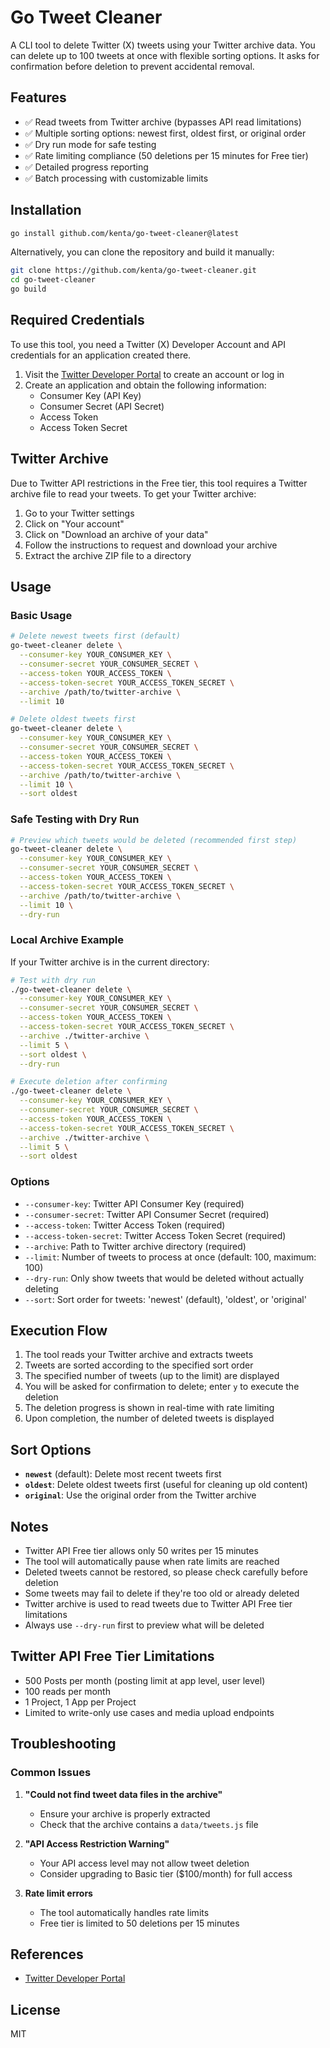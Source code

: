 # Go Tweet Cleaner

A CLI tool to delete Twitter (X) tweets using your Twitter archive data. You can delete up to 100 tweets at once with flexible sorting options. It asks for confirmation before deletion to prevent accidental removal.

## Features

- ✅ Read tweets from Twitter archive (bypasses API read limitations)
- ✅ Multiple sorting options: newest first, oldest first, or original order
- ✅ Dry run mode for safe testing
- ✅ Rate limiting compliance (50 deletions per 15 minutes for Free tier)
- ✅ Detailed progress reporting
- ✅ Batch processing with customizable limits

## Installation

```bash
go install github.com/kenta/go-tweet-cleaner@latest
```

Alternatively, you can clone the repository and build it manually:

```bash
git clone https://github.com/kenta/go-tweet-cleaner.git
cd go-tweet-cleaner
go build
```

## Required Credentials

To use this tool, you need a Twitter (X) Developer Account and API credentials for an application created there.

1. Visit the [Twitter Developer Portal](https://developer.twitter.com/en/portal/dashboard) to create an account or log in
2. Create an application and obtain the following information:
   - Consumer Key (API Key)
   - Consumer Secret (API Secret)
   - Access Token
   - Access Token Secret

## Twitter Archive

Due to Twitter API restrictions in the Free tier, this tool requires a Twitter archive file to read your tweets. To get your Twitter archive:

1. Go to your Twitter settings
2. Click on "Your account"
3. Click on "Download an archive of your data"
4. Follow the instructions to request and download your archive
5. Extract the archive ZIP file to a directory

## Usage

### Basic Usage

```bash
# Delete newest tweets first (default)
go-tweet-cleaner delete \
  --consumer-key YOUR_CONSUMER_KEY \
  --consumer-secret YOUR_CONSUMER_SECRET \
  --access-token YOUR_ACCESS_TOKEN \
  --access-token-secret YOUR_ACCESS_TOKEN_SECRET \
  --archive /path/to/twitter-archive \
  --limit 10

# Delete oldest tweets first
go-tweet-cleaner delete \
  --consumer-key YOUR_CONSUMER_KEY \
  --consumer-secret YOUR_CONSUMER_SECRET \
  --access-token YOUR_ACCESS_TOKEN \
  --access-token-secret YOUR_ACCESS_TOKEN_SECRET \
  --archive /path/to/twitter-archive \
  --limit 10 \
  --sort oldest
```

### Safe Testing with Dry Run

```bash
# Preview which tweets would be deleted (recommended first step)
go-tweet-cleaner delete \
  --consumer-key YOUR_CONSUMER_KEY \
  --consumer-secret YOUR_CONSUMER_SECRET \
  --access-token YOUR_ACCESS_TOKEN \
  --access-token-secret YOUR_ACCESS_TOKEN_SECRET \
  --archive /path/to/twitter-archive \
  --limit 10 \
  --dry-run
```

### Local Archive Example

If your Twitter archive is in the current directory:

```bash
# Test with dry run
./go-tweet-cleaner delete \
  --consumer-key YOUR_CONSUMER_KEY \
  --consumer-secret YOUR_CONSUMER_SECRET \
  --access-token YOUR_ACCESS_TOKEN \
  --access-token-secret YOUR_ACCESS_TOKEN_SECRET \
  --archive ./twitter-archive \
  --limit 5 \
  --sort oldest \
  --dry-run

# Execute deletion after confirming
./go-tweet-cleaner delete \
  --consumer-key YOUR_CONSUMER_KEY \
  --consumer-secret YOUR_CONSUMER_SECRET \
  --access-token YOUR_ACCESS_TOKEN \
  --access-token-secret YOUR_ACCESS_TOKEN_SECRET \
  --archive ./twitter-archive \
  --limit 5 \
  --sort oldest
```

### Options

- `--consumer-key`: Twitter API Consumer Key (required)
- `--consumer-secret`: Twitter API Consumer Secret (required)
- `--access-token`: Twitter Access Token (required)
- `--access-token-secret`: Twitter Access Token Secret (required)
- `--archive`: Path to Twitter archive directory (required)
- `--limit`: Number of tweets to process at once (default: 100, maximum: 100)
- `--dry-run`: Only show tweets that would be deleted without actually deleting
- `--sort`: Sort order for tweets: 'newest' (default), 'oldest', or 'original'

## Execution Flow

1. The tool reads your Twitter archive and extracts tweets
2. Tweets are sorted according to the specified sort order
3. The specified number of tweets (up to the limit) are displayed
4. You will be asked for confirmation to delete; enter `y` to execute the deletion
5. The deletion progress is shown in real-time with rate limiting
6. Upon completion, the number of deleted tweets is displayed

## Sort Options

- **`newest`** (default): Delete most recent tweets first
- **`oldest`**: Delete oldest tweets first (useful for cleaning up old content)
- **`original`**: Use the original order from the Twitter archive

## Notes

- Twitter API Free tier allows only 50 writes per 15 minutes
- The tool will automatically pause when rate limits are reached
- Deleted tweets cannot be restored, so please check carefully before deletion
- Some tweets may fail to delete if they're too old or already deleted
- Twitter archive is used to read tweets due to Twitter API Free tier limitations
- Always use `--dry-run` first to preview what will be deleted

## Twitter API Free Tier Limitations

- 500 Posts per month (posting limit at app level, user level)
- 100 reads per month
- 1 Project, 1 App per Project
- Limited to write-only use cases and media upload endpoints

## Troubleshooting

### Common Issues

1. **"Could not find tweet data files in the archive"**
   - Ensure your archive is properly extracted
   - Check that the archive contains a `data/tweets.js` file

2. **"API Access Restriction Warning"**
   - Your API access level may not allow tweet deletion
   - Consider upgrading to Basic tier ($100/month) for full access

3. **Rate limit errors**
   - The tool automatically handles rate limits
   - Free tier is limited to 50 deletions per 15 minutes

## References
- [Twitter Developer Portal](https://developer.x.com/en/docs/x-api)

## License

MIT
